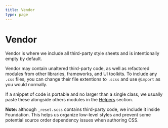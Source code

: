 ```yaml
---
title: Vendor
type: page
---
```


Vendor
======

Vendor is where we include all third-party style sheets and is intentionally empty by default.

Vendor may contain unaltered third-party code, as well as refactored modules from other libraries, frameworks, and UI toolkits. To include any `.css` files, you can change their file extentions to `.scss` and use `@import` as you would normally.

If a snippet of code is portable and no larger than a single class, we usually paste these alongside others modules in the [Helpers][helpers] section.

**Note:** although `_reset.scss` contains third-party code, we include it inside Foundation. This helps us organize low-level styles and prevent some potential source order dependency issues when authoring CSS.


[helpers]: foundation/helpers/
